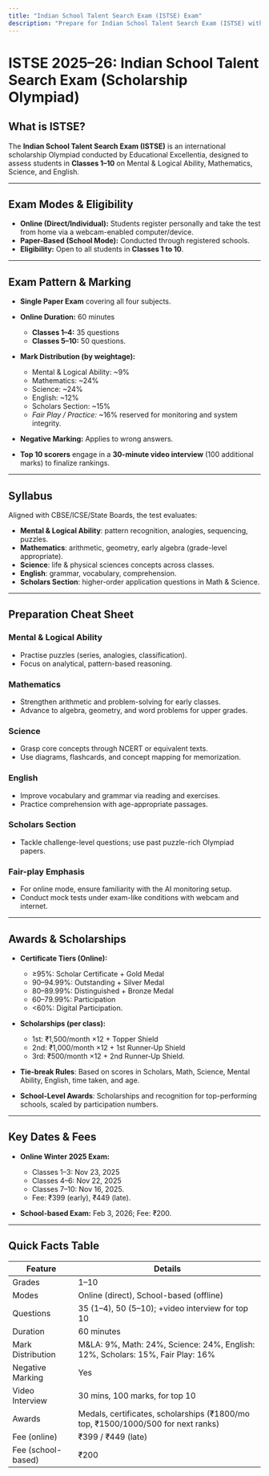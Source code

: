 ```yaml
---
title: "Indian School Talent Search Exam (ISTSE) Exam"
description: "Prepare for Indian School Talent Search Exam (ISTSE) with our mock tests."
---
```


# ISTSE 2025–26: Indian School Talent Search Exam (Scholarship Olympiad)

## What is ISTSE?

The **Indian School Talent Search Exam (ISTSE)** is an international scholarship Olympiad conducted by Educational Excellentia, designed to assess students in **Classes 1–10** on Mental & Logical Ability, Mathematics, Science, and English.

---

## Exam Modes & Eligibility

* **Online (Direct/Individual):** Students register personally and take the test from home via a webcam-enabled computer/device.
* **Paper-Based (School Mode):** Conducted through registered schools.
* **Eligibility:** Open to all students in **Classes 1 to 10**.

---

## Exam Pattern & Marking

* **Single Paper Exam** covering all four subjects.
* **Online Duration:** 60 minutes

  * **Classes 1–4:** 35 questions
  * **Classes 5–10:** 50 questions.
* **Mark Distribution (by weightage):**

  * Mental & Logical Ability: \~9%
  * Mathematics: \~24%
  * Science: \~24%
  * English: \~12%
  * Scholars Section: \~15%
  * *Fair Play / Practice:* \~16% reserved for monitoring and system integrity.
* **Negative Marking:** Applies to wrong answers.
* **Top 10 scorers** engage in a **30-minute video interview** (100 additional marks) to finalize rankings.

---

## Syllabus

Aligned with CBSE/ICSE/State Boards, the test evaluates:

* **Mental & Logical Ability**: pattern recognition, analogies, sequencing, puzzles.
* **Mathematics**: arithmetic, geometry, early algebra (grade-level appropriate).
* **Science**: life & physical sciences concepts across classes.
* **English**: grammar, vocabulary, comprehension.
* **Scholars Section**: higher-order application questions in Math & Science.

---

## Preparation Cheat Sheet

### Mental & Logical Ability

* Practise puzzles (series, analogies, classification).
* Focus on analytical, pattern-based reasoning.

### Mathematics

* Strengthen arithmetic and problem-solving for early classes.
* Advance to algebra, geometry, and word problems for upper grades.

### Science

* Grasp core concepts through NCERT or equivalent texts.
* Use diagrams, flashcards, and concept mapping for memorization.

### English

* Improve vocabulary and grammar via reading and exercises.
* Practice comprehension with age-appropriate passages.

### Scholars Section

* Tackle challenge-level questions; use past puzzle-rich Olympiad papers.

### Fair-play Emphasis

* For online mode, ensure familiarity with the AI monitoring setup.
* Conduct mock tests under exam-like conditions with webcam and internet.

---

## Awards & Scholarships

* **Certificate Tiers (Online):**

  * ≥95%: Scholar Certificate + Gold Medal
  * 90–94.99%: Outstanding + Silver Medal
  * 80–89.99%: Distinguished + Bronze Medal
  * 60–79.99%: Participation
  * <60%: Digital Participation.
* **Scholarships (per class):**

  * 1st: ₹1,500/month ×12 + Topper Shield
  * 2nd: ₹1,000/month ×12 + 1st Runner‑Up Shield
  * 3rd: ₹500/month ×12 + 2nd Runner‑Up Shield.
* **Tie-break Rules**: Based on scores in Scholars, Math, Science, Mental Ability, English, time taken, and age.
* **School-Level Awards**: Scholarships and recognition for top-performing schools, scaled by participation numbers.

---

## Key Dates & Fees

* **Online Winter 2025 Exam:**

  * Classes 1–3: Nov 23, 2025
  * Classes 4–6: Nov 22, 2025
  * Classes 7–10: Nov 16, 2025.
  * Fee: ₹399 (early), ₹449 (late).
* **School-based Exam:** Feb 3, 2026; Fee: ₹200.

---

## Quick Facts Table

| Feature            | Details                                                                          |
| ------------------ | -------------------------------------------------------------------------------- |
| Grades             | 1–10                                                                             |
| Modes              | Online (direct), School-based (offline)                                          |
| Questions          | 35 (1–4), 50 (5–10); +video interview for top 10                                 |
| Duration           | 60 minutes                                                                       |
| Mark Distribution  | M\&LA: 9%, Math: 24%, Science: 24%, English: 12%, Scholars: 15%, Fair Play: 16%  |
| Negative Marking   | Yes                                                                              |
| Video Interview    | 30 mins, 100 marks, for top 10                                                   |
| Awards             | Medals, certificates, scholarships (₹1800/mo top, ₹1500/1000/500 for next ranks) |
| Fee (online)       | ₹399 / ₹449 (late)                                                               |
| Fee (school-based) | ₹200                                                                             |


